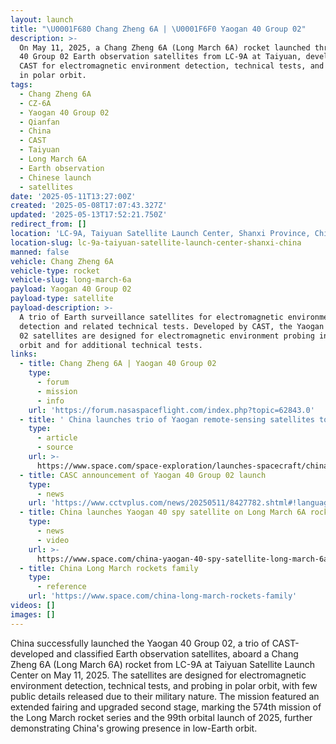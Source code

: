 ```yaml
---
layout: launch
title: "\U0001F680 Chang Zheng 6A | \U0001F6F0 Yaogan 40 Group 02"
description: >-
  On May 11, 2025, a Chang Zheng 6A (Long March 6A) rocket launched three Yaogan
  40 Group 02 Earth observation satellites from LC-9A at Taiyuan, developed by
  CAST for electromagnetic environment detection, technical tests, and probing
  in polar orbit.
tags:
  - Chang Zheng 6A
  - CZ-6A
  - Yaogan 40 Group 02
  - Qianfan
  - China
  - CAST
  - Taiyuan
  - Long March 6A
  - Earth observation
  - Chinese launch
  - satellites
date: '2025-05-11T13:27:00Z'
created: '2025-05-08T17:07:43.327Z'
updated: '2025-05-13T17:52:21.750Z'
redirect_from: []
location: 'LC-9A, Taiyuan Satellite Launch Center, Shanxi Province, China'
location-slug: lc-9a-taiyuan-satellite-launch-center-shanxi-china
manned: false
vehicle: Chang Zheng 6A
vehicle-type: rocket
vehicle-slug: long-march-6a
payload: Yaogan 40 Group 02
payload-type: satellite
payload-description: >-
  A trio of Earth surveillance satellites for electromagnetic environment
  detection and related technical tests. Developed by CAST, the Yaogan 40 Group
  02 satellites are designed for electromagnetic environment probing in polar
  orbit and for additional technical tests.
links:
  - title: Chang Zheng 6A | Yaogan 40 Group 02
    type:
      - forum
      - mission
      - info
    url: 'https://forum.nasaspaceflight.com/index.php?topic=62843.0'
  - title: ' China launches trio of Yaogan remote-sensing satellites to orbit (video) '
    type:
      - article
      - source
    url: >-
      https://www.space.com/space-exploration/launches-spacecraft/china-launches-trio-of-yaogan-remote-sensing-satellites-to-orbit-video
  - title: CASC announcement of Yaogan 40 Group 02 launch
    type:
      - news
    url: 'https://www.cctvplus.com/news/20250511/8427782.shtml#!language=1'
  - title: China launches Yaogan 40 spy satellite on Long March 6A rocket (video)
    type:
      - news
      - video
    url: >-
      https://www.space.com/china-yaogan-40-spy-satellite-long-march-6a-launch-video
  - title: China Long March rockets family
    type:
      - reference
    url: 'https://www.space.com/china-long-march-rockets-family'
videos: []
images: []
---
```

China successfully launched the Yaogan 40 Group 02, a trio of CAST-developed and classified Earth observation satellites, aboard a Chang Zheng 6A (Long March 6A) rocket from LC-9A at Taiyuan Satellite Launch Center on May 11, 2025. The satellites are designed for electromagnetic environment detection, technical tests, and probing in polar orbit, with few public details released due to their military nature. The mission featured an extended fairing and upgraded second stage, marking the 574th mission of the Long March rocket series and the 99th orbital launch of 2025, further demonstrating China's growing presence in low-Earth orbit.
